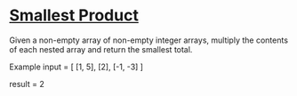 # [Smallest Product](https://www.codewars.com/kata/59cf805aaeb28438fe00001c) #

Given a non-empty array of non-empty integer arrays, multiply the contents of each nested array and return the smallest total.

Example
input = [
  [1, 5],
  [2],
  [-1, -3]
]

result = 2
